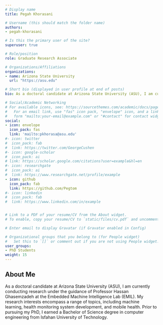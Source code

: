 ```yaml
---
# Display name
title: Pegah Khorasani

# Username (this should match the folder name)
authors:
- pegah-khorasani

# Is this the primary user of the site?
superuser: true

# Role/position
role: Graduate Research Associate

# Organizations/Affiliations
organizations:
- name: Arizona State University
  url: "https://asu.edu"

# Short bio (displayed in user profile at end of posts)
bio: As a doctoral candidate at Arizona State University (ASU), I am currently conducting research under the guidance of Professor Hassan Ghasemzadeh at the Embedded Machine Intelligence Lab (EMIL). My research interests encompass a range of topics, including machine learning, health monitoring system development, and mobile health.

# Social/Academic Networking
# For available icons, see: https://sourcethemes.com/academic/docs/page-builder/#icons
#   For an email link, use "fas" icon pack, "envelope" icon, and a link in the
#   form "mailto:your-email@example.com" or "#contact" for contact widget.
social:
- icon: envelope
  icon_pack: fas
  link: 'mailto:pkhorasa@asu.edu'
#- icon: twitter
#  icon_pack: fab
#  link: https://twitter.com/GeorgeCushen
#- icon: google-scholar  
#  icon_pack: ai
# link: https://scholar.google.com/citations?user=example&hl=en
#- icon: researchgate
#  icon_pack: ai
#  link: https://www.researchgate.net/profile/example
- icon: github
  icon_pack: fab
  link: https://github.com/Pegtom
#- icon: linkedin
#  icon_pack: fab
#  link: https://www.linkedin.com/in/example


# Link to a PDF of your resume/CV from the About widget.
# To enable, copy your resume/CV to `static/files/cv.pdf` and uncomment the lines below.  

# Enter email to display Gravatar (if Gravatar enabled in Config)

# Organizational groups that you belong to (for People widget)
#   Set this to `[]` or comment out if you are not using People widget.
user_groups:
- PhD Students
weight: 15
---
```

## About Me
As a doctoral candidate at Arizona State University (ASU), I am currently conducting research under the guidance of Professor Hassan Ghasemzadeh at the Embedded Machine Intelligence Lab (EMIL). My research interests encompass a range of topics, including machine learning, health monitoring system development, and mobile health. Prior to pursuing my PhD, I earned a Bachelor of Science degree in computer engineering from Isfahan University of Technology.


